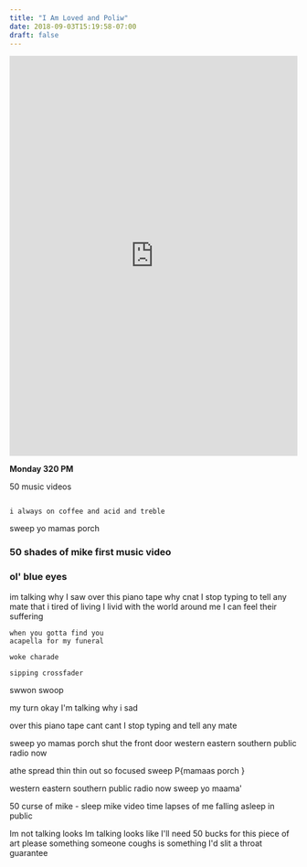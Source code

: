 ```yaml
---
title: "I Am Loved and Poliw"
date: 2018-09-03T15:19:58-07:00
draft: false
---
```

<iframe width="100%" height="700" scrolling="no" frameborder="no" allow="autoplay" src="https://w.soundcloud.com/player/?url=https%3A//api.soundcloud.com/tracks/499008666%3Fsecret_token%3Ds-j5Zua&color=%23222222&auto_play=false&hide_related=false&show_comments=true&show_user=true&show_reposts=false&show_teaser=true&visual=true"></iframe>

**Monday 320 PM**


50 music videos

```

i always on coffee and acid and treble

```


sweep yo mamas porch


### 50 shades of mike first music video
### ol' blue eyes


im talking why I saw over this piano tape
why cnat I stop typing to tell any mate
that i tired of living I livid
with the world around me I can feel their suffering


```
when you gotta find you
acapella for my funeral

woke charade

sipping crossfader

```


swwon swoop

my turn okay I'm talking why i sad

over this piano tape
cant cant I stop typing and tell any mate

sweep yo mamas porch
shut the front door
western eastern southern public radio now


athe spread thin
thin out
so focused
sweep P{mamaas porch }

western eastern southern public radio now
sweep yo maama'



50 curse of mike - sleep mike
video time lapses of me falling asleep in public



Im not talking looks
Im talking looks like
I'll need 50 bucks for this piece of art
please
something someone coughs
is something I'd slit a throat guarantee
